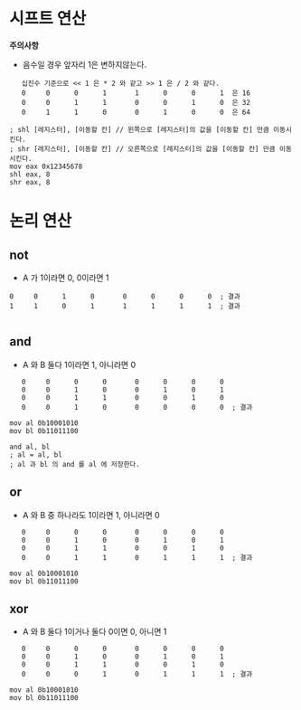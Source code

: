 # 시프트 연산
**주의사항**
- 음수일 경우 앞자리 1은 변하지않는다.
```Text
   십진수 기준으로 << 1 은 * 2 와 같고 >> 1 은 / 2 와 같다.
   0     0      0      1       1      0      0      1  은 16
   0     0      1      1       0      0      1      0  은 32
   0     1      1      0       0      1      0      0  은 64 
```
```Assembly
; shl [레지스터], [이동할 칸] // 왼쪽으로 [레지스터]의 값을 [이동할 칸] 만큼 이동시킨다.
; shr [레지스터], [이동할 칸] // 오른쪽으로 [레지스터]의 값을 [이동할 칸] 만큼 이동시킨다.
mov eax 0x12345678
shl eax, 8
shr eax, 8
```
# 논리 연산
## not
- A 가 1이라면 0, 0이라면 1
```Text
0     0      1      0       0      0      0      0  ; 결과
1     1      0      1       1      1      1      1  ; 결과
```

```Assembly
```
## and
- A 와 B 둘다 1이라면 1, 아니라면 0
```Text
   0     0      0      0       0      0      0      0
   0     0      1      0       0      1      0      1
   0     0      1      1       0      0      1      0
   0     0      1      0       0      0      0      0  ; 결과
```

```Assembly
mov al 0b10001010
mov bl 0b11011100

and al, bl
; al = al, bl
; al 과 bl 의 and 를 al 에 저장한다.
```
## or
- A 와 B 중 하나라도 1이라면 1, 아니라면 0
```Text
   0     0      0      0       0      0      0      0
   0     0      1      0       0      1      0      1
   0     0      1      1       0      0      1      0
   0     0      1      1       0      1      1      1  ; 결과
```

```Assembly
mov al 0b10001010
mov bl 0b11011100
```
## xor
- A 와 B 둘다 1이거나 둘다 0이면 0, 아니면 1
```Text
   0     0      0      0       0      0      0      0
   0     0      1      0       0      1      0      1
   0     0      1      1       0      0      1      0
   0     0      0      1       0      1      1      1  ; 결과
```

```Assembly
mov al 0b10001010
mov bl 0b11011100
```

